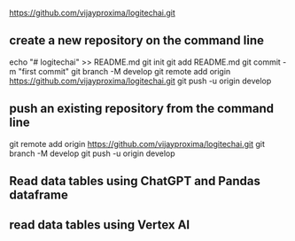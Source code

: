 https://github.com/vijayproxima/logitechai.git

## create a new repository on the command line
echo "# logitechai" >> README.md
git init
git add README.md
git commit -m "first commit"
git branch -M develop
git remote add origin https://github.com/vijayproxima/logitechai.git
git push -u origin develop

## push an existing repository from the command line
git remote add origin https://github.com/vijayproxima/logitechai.git
git branch -M develop
git push -u origin develop

## Read data tables using ChatGPT and Pandas dataframe

## read data tables using Vertex AI